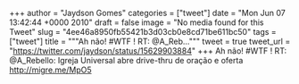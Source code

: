 
+++
author = "Jaydson Gomes"
categories = ["tweet"]
date = "Mon Jun 07 13:42:44 +0000 2010"
draft = false
image = "No media found for this Tweet"
slug = "4ee46a8950fb55421b3d03cb0e8cd71be611bc50"
tags = ["tweet"]
title = """Ah não! #WTF ! RT: @A_Reb..."""
tweet = true
tweet_url = "https://twitter.com/jaydson/status/15629903884"
+++
Ah não! #WTF ! RT: @A_Rebello: Igreja Universal abre drive-thru de oração e oferta http://migre.me/MpO5
